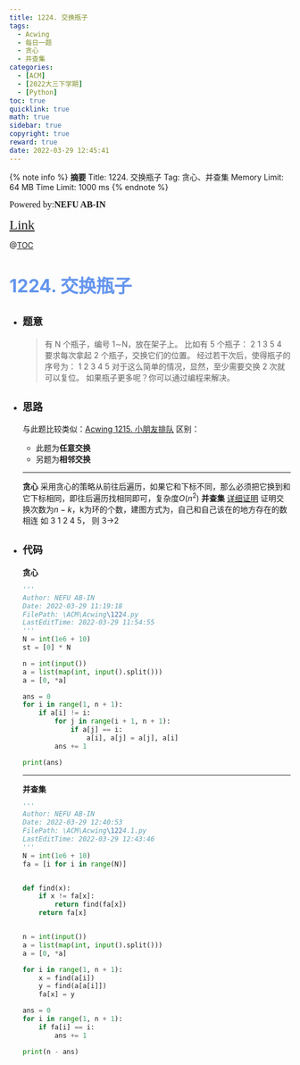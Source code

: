```yaml
---
title: 1224. 交换瓶子
tags:
  - Acwing
  - 每日一题
  - 贪心
  - 并查集
categories:
  - [ACM]
  - [2022大三下学期]
  - [Python]
toc: true
quicklink: true
math: true
sidebar: true
copyright: true
reward: true
date: 2022-03-29 12:45:41
---
```



{% note info %}
**摘要**
Title: 1224. 交换瓶子
Tag: 贪心、并查集
Memory Limit: 64 MB
Time Limit: 1000 ms
{% endnote %}
<!-- more -->

<font size=3 face=楷体>Powered by:**NEFU AB-IN**</font>

<font color=#FFA500 size=5 face=楷体>[Link](https://www.acwing.com/problem/content/1226/)</font>

@[TOC](文章目录)

# <font color=#6495ED size=6>1224. 交换瓶子</font>

* ## <font size=4 face=粗体>题意</font>

  >有 N 个瓶子，编号 1∼N，放在架子上。
  >比如有 5 个瓶子：
  >2 1 3 5 4
  >要求每次拿起 2 个瓶子，交换它们的位置。
  >经过若干次后，使得瓶子的序号为：
  >1 2 3 4 5
  >对于这么简单的情况，显然，至少需要交换 2 次就可以复位。
  >如果瓶子更多呢？你可以通过编程来解决。

* ## <font size=4 face=粗体>思路</font>

  与此题比较类似：[Acwing 1215. 小朋友排队](https://www.acwing.com/problem/content/1217/)
  区别：
    * 此题为**任意交换**
    * 另题为**相邻交换**
  
  ****
  **贪心**
  采用贪心的策略从前往后遍历，如果它和下标不同，那么必须把它换到和它下标相同，即往后遍历找相同即可，复杂度$O(n^2)$
  **并查集**
  [详细证明](https://www.acwing.com/solution/content/7917/) 证明交换次数为$n - k$，k为环的个数，建图方式为，自己和自己该在的地方存在的数相连
  如 3 1 2 4 5， 则 3->2
  
* ## <font size=4 face=粗体>代码</font>

  **贪心**
  ```python
  '''
  Author: NEFU AB-IN
  Date: 2022-03-29 11:19:18
  FilePath: \ACM\Acwing\1224.py
  LastEditTime: 2022-03-29 11:54:55
  '''
  N = int(1e6 + 10)
  st = [0] * N

  n = int(input())
  a = list(map(int, input().split()))
  a = [0, *a]

  ans = 0
  for i in range(1, n + 1):
      if a[i] != i:
          for j in range(i + 1, n + 1):
              if a[j] == i:
                  a[i], a[j] = a[j], a[i]
          ans += 1

  print(ans)
  ```

  ****
  **并查集**


  ```python
  '''
  Author: NEFU AB-IN
  Date: 2022-03-29 12:40:53
  FilePath: \ACM\Acwing\1224.1.py
  LastEditTime: 2022-03-29 12:43:46
  '''
  N = int(1e6 + 10)
  fa = [i for i in range(N)]


  def find(x):
      if x != fa[x]:
          return find(fa[x])
      return fa[x]


  n = int(input())
  a = list(map(int, input().split()))
  a = [0, *a]

  for i in range(1, n + 1):
      x = find(a[i])
      y = find(a[a[i]])
      fa[x] = y

  ans = 0
  for i in range(1, n + 1):
      if fa[i] == i:
          ans += 1

  print(n - ans)
  ```